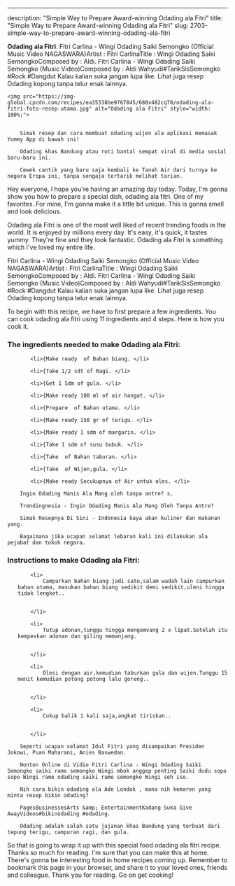 ---
description: "Simple Way to Prepare Award-winning Odading ala Fitri"
title: "Simple Way to Prepare Award-winning Odading ala Fitri"
slug: 2703-simple-way-to-prepare-award-winning-odading-ala-fitri

<p>
	<strong>Odading ala Fitri</strong>. 
	Fitri Carlina - Wingi Odading Saiki Semongko (Official Music Video NAGASWARA)Artist : Fitri CarlinaTitle : Wingi Odading Saiki SemongkoComposed by : Aldi. Fitri Carlina - Wingi Odading Saiki Semongko (Music Video)Composed by : Aldi Wahyudi#TarikSisSemongko #Rock #Dangdut Kalau kalian suka jangan lupa like. Lihat juga resep Odading kopong tanpa telur enak lainnya.
</p>
<p>
	
	<img src="https://img-global.cpcdn.com/recipes/ea35338be9767845/680x482cq70/odading-ala-fitri-foto-resep-utama.jpg" alt="Odading ala Fitri" style="width: 100%;">
	
	
		Simak resep dan cara membuat odading wijen ala aplikasi memasak Yummy App di bawah ini!
	
		Odading khas Bandung atau roti bantal sempat viral di media sosial baru-baru ini.
	
		Cewek cantik yang baru saja kembali ke Tanah Air dari turnya ke negara Eropa ini, tanpa sengaja tertarik melihat tarian.
	
</p>
<p>
	Hey everyone, I hope you're having an amazing day today. Today, I'm gonna show you how to prepare a special dish, odading ala fitri. One of my favorites. For mine, I'm gonna make it a little bit unique. This is gonna smell and look delicious.
</p>
	
<p>
	Odading ala Fitri is one of the most well liked of recent trending foods in the world. It is enjoyed by millions every day. It's easy, it's quick, it tastes yummy. They're fine and they look fantastic. Odading ala Fitri is something which I've loved my entire life.
</p>
<p>
	Fitri Carlina - Wingi Odading Saiki Semongko (Official Music Video NAGASWARA)Artist : Fitri CarlinaTitle : Wingi Odading Saiki SemongkoComposed by : Aldi. Fitri Carlina - Wingi Odading Saiki Semongko (Music Video)Composed by : Aldi Wahyudi#TarikSisSemongko #Rock #Dangdut Kalau kalian suka jangan lupa like. Lihat juga resep Odading kopong tanpa telur enak lainnya.
</p>

<p>
To begin with this recipe, we have to first prepare a few ingredients. You can cook odading ala fitri using 11 ingredients and 4 steps. Here is how you cook it.
</p>

<h3>The ingredients needed to make Odading ala Fitri:</h3>

<ol>
	
		<li>{Make ready  of Bahan biang. </li>
	
		<li>{Take 1/2 sdt of Ragi. </li>
	
		<li>{Get 1 Sdm of gula. </li>
	
		<li>{Make ready 100 ml of air hangat. </li>
	
		<li>{Prepare  of Bahan utama. </li>
	
		<li>{Make ready 150 gr of terigu. </li>
	
		<li>{Make ready 1 sdm of margarin. </li>
	
		<li>{Take 1 sdm of susu bubuk. </li>
	
		<li>{Take  of Bahan taburan. </li>
	
		<li>{Take  of Wijen,gula. </li>
	
		<li>{Make ready Secukupnya of Air untuk oles. </li>
	
</ol>
<p>
	
		Ingin Odading Manis Ala Mang oleh tanpa antre? s.
	
		Trendingnesia - Ingin Odading Manis Ala Mang Oleh Tanpa Antre?
	
		Simak Resepnya Di Sini - Indonesia kaya akan kuliner dan makanan yang.
	
		Bagaimana jika ucapan selamat lebaran kali ini dilakukan ala pejabat dan tokoh negara.
	
</p>

<h3>Instructions to make Odading ala Fitri:</h3>

<ol>
	
		<li>
			Campurkan bahan biang jadi satu,salam wadah lain campurkan bahan utama, masukan bahan biang sedikit demi sedikit,uleni hingga tidak lengket..
			
			
		</li>
	
		<li>
			Tutup adonan,tunggu hingga mengemvang 2 x lipat.Setelah itu kempeskan adonan dan giling memanjang.
			
			
		</li>
	
		<li>
			Olesi dengan air,kemudian taburkan gula dan wijen.Tunggu 15 menit kemudian potong potong lalu goreng..
			
			
		</li>
	
		<li>
			Cukup balik 1 kali saja,angkat tiriskan..
			
			
		</li>
	
</ol>

<p>
	
		Seperti ucapan selamat Idul Fitri yang disampaikan Presiden Jokowi, Puan Maharani, Anies Baswedan.
	
		Nonton Online di Vidio Fitri Carlina - Wingi Odading Saiki Semongko saiki rame semongko Wingi mbok anggep penting Saiki dudu sopo sopo Wingi rame odading saiki rame semongko Wingi seh iso.
	
		Nih cara bikin odading ala Ade Londok , mana nih kemaren yang minta resep bikin odading?
	
		PagesBusinessesArts &amp; EntertainmentKadang Suka Give AwayVideos#bikinodading #odading.
	
		Odading adalah salah satu jajanan khas Bandung yang terbuat dari tepung terigu, campuran ragi, dan gula.
	
</p>

<p>
	So that is going to wrap it up with this special food odading ala fitri recipe. Thanks so much for reading. I'm sure that you can make this at home. There's gonna be interesting food in home recipes coming up. Remember to bookmark this page in your browser, and share it to your loved ones, friends and colleague. Thank you for reading. Go on get cooking!
</p>
